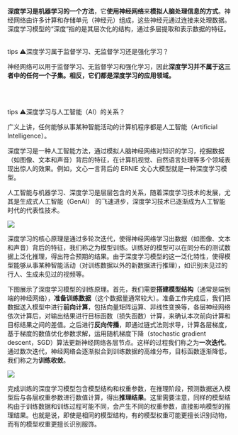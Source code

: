 **深度学习是机器学习的一个方法**，它**使用神经网络**来**模拟人脑处理信息的方式**。神经网络由许多计算和存储单元（神经元）组成，这些神经元通过连接来处理数据。深度学习模型的“深度”指的是其层次化的结构，通过多层提取和表示数据的特征。

<br/>tips
⚠️深度学习属于监督学习、无监督学习还是强化学习？

神经网络可以用于监督学习、无监督学习和强化学习，因此**深度学习并不属于这三者中的任何一个子集。相反，它们都是深度学习的应用领域。**

<br/>

<br/>tips
⚠️深度学习与人工智能（AI）的关系？

广义上讲，任何能够从事某种智能活动的计算机程序都是人工智能（Artificial Intelligence）。

深度学习是一种人工智能方法，通过模拟人脑神经网络对知识的学习，挖掘数据（如图像、文本和声音）背后的特征，在计算机视觉、自然语言处理等多个领域表现出惊人的效果。例如，文心一言背后的 ERNIE 文心大模型就是一种深度学习模型。

人工智能与机器学习、深度学习是层层包含的关系，随着深度学习技术的发展，尤其是生成式人工智能（GenAI） 的飞速进步，深度学习技术已逐渐成为人工智能时代的代表性技术。

![](https://cdn.nlark.com/yuque/0/2024/png/2639475/1732592607750-c5f33c2a-92c0-41ee-9fe2-c55c5a151556.png)

深度学习的核心原理是通过多轮次迭代，使得神经网络学习出数据（如图像、文本和声音）背后的特征，我们称之为模型训练。训练好的模型可以在同分布的测试数据上泛化推理，得出符合预期的结果。由于深度学习模型的这一泛化特性，使得模型能够从事某种智能活动（对训练数据以外的新数据进行推理），如识别未见过的行人、生成未见过的视频等。

下图展示了深度学习模型的训练原理。首先，我们需要**搭建模型结构**（通常是端到端的神经网络），**准备训练数据**（这个数据量通常较大）。准备工作完成后，我们把数据送入模型中进行**前向计算**，包括向量矩阵运算、非线性变换等，各层神经网络依次计算后，对输出结果进行目标函数（损失函数）计算，来确认本次前向计算和目标结果之间的差值。之后进行**反向传播**，即通过链式法则求导，计算各层梯度，基于梯度的数值优化参数求解，运用随机梯度下降（stochastic gradient descent，SGD）算法更新神经网络各层节点。这样的过程我们称之为**一次迭代**。通过数次迭代，神经网络会逐渐拟合到训练数据的高维分布，目标函数逐渐降低，我们称之为**训练收敛**。

![](https://cdn.nlark.com/yuque/0/2024/png/2639475/1732592607821-19c7b4e3-42ff-4296-be64-c0f335c3639d.png)

完成训练的深度学习模型包含模型结构和权重参数，在推理阶段，预测数据送入模型后与各层权重参数进行数值计算，得出**推理结果**。这里需要注意，同样的模型结构由于训练数据和训练过程可能不同，会产生不同的权重参数，直接影响模型的推理结果。也就是说，即使是相同的模型结构，有的模型权重可能更擅长识别动物，而有的模型权重更擅长识别服饰。

<br/>



